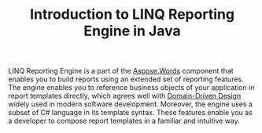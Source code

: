 ﻿---
title: Introduction to LINQ Reporting Engine in Java
articleTitle: Introduction to LINQ Reporting Engine
linktitle: Introduction to LINQ Reporting Engine
description: "Overview LINQ Reporting Engine to build a report Java."
type: docs
weight: 20
url: /java/introduction-to-linq-reporting-engine/
---

LINQ Reporting Engine is a part of the [Aspose.Words](https://products.aspose.com/words/java/) component that enables you to build reports using an extended set of reporting features. The engine enables you to reference business objects of your application in report templates directly, which agrees well with [Domain-Driven Design](https://en.wikipedia.org/wiki/Domain-driven_design) widely used in modern software development. Moreover, the engine uses a subset of C# language in its template syntax. These features enable you as a developer to compose report templates in a familiar and intuitive way.

